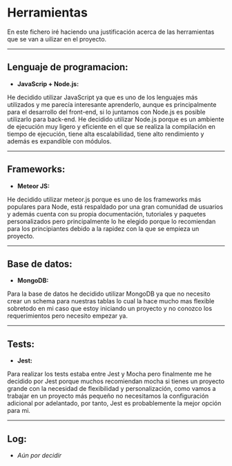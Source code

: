 # Herramientas

En este fichero iré haciendo una justificación acerca de las herramientas que se van a uilizar en el proyecto.

*** 

## Lenguaje de programacion:

+ **JavaScrip + Node.js:**

He decidido utilizar JavaScript ya que es uno de los lenguajes más utilizados y me parecía interesante aprenderlo, aunque es principalmente para el desarrollo del front-end, si lo juntamos con Node.js es posible utilizarlo para back-end. He decidido utilizar Node.js porque es un ambiente de ejecución muy ligero y eficiente en el que se realiza la compilación en tiempo de ejecución, tiene alta escalabilidad, tiene alto rendimiento y además es expandible con módulos.

***

## Frameworks:

+ **Meteor JS:**

He decidido utilizar meteor.js porque es uno de los frameworks más populares para Node, está respaldado por una gran comunidad de usuarios y además cuenta con su propia documentación, tutoriales y paquetes personalizados pero principalmente lo he elegido porque lo recomiendan para los principiantes debido a la rapidez con la que se empieza un proyecto.

***

## Base de datos:

+ **MongoDB:**

Para la base de datos he decidido utilizar MongoDB ya que no necesito crear un schema para nuestras tablas lo cual la hace mucho mas flexible sobretodo en mi caso que estoy iniciando un proyecto y no conozco los requerimientos pero necesito empezar ya.

***

## Tests:

+ **Jest:**

Para realizar los tests estaba entre Jest y Mocha pero finalmente me he decidido por Jest porque muchos recomiendan mocha si tienes un proyecto grande con la necesidad de flexibilidad y personalización, como vamos a trabajar en un proyecto más pequeño no necesitamos la configuración adicional por adelantado, por tanto, Jest es probablemente la mejor opción para mi.

***

## Log:

+ *Aún por decidir*
